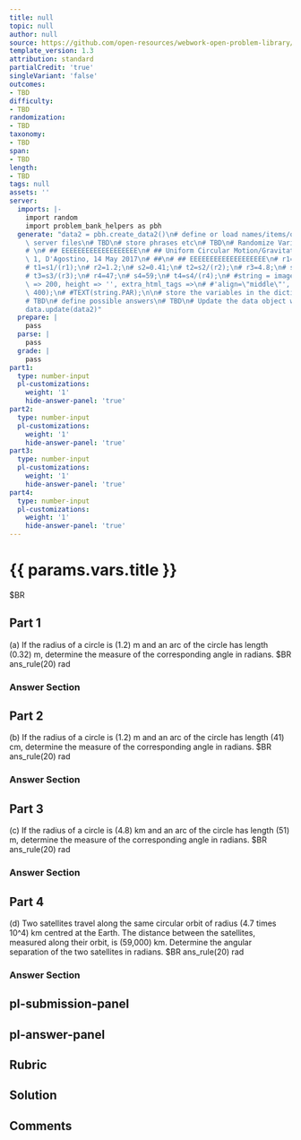 ```yaml
---
title: null
topic: null
author: null
source: https://github.com/open-resources/webwork-open-problem-library/tree/master/Contrib/BrockPhysics/College_Physics_Urone/6.Uniform_Circular_Motion_and_Gravitation/ch6-1.pg
template_version: 1.3
attribution: standard
partialCredit: 'true'
singleVariant: 'false'
outcomes:
- TBD
difficulty:
- TBD
randomization:
- TBD
taxonomy:
- TBD
span:
- TBD
length:
- TBD
tags: null
assets: ''
server:
  imports: |-
    import random
    import problem_bank_helpers as pbh
  generate: "data2 = pbh.create_data2()\n# define or load names/items/objects from\
    \ server files\n# TBD\n# store phrases etc\n# TBD\n# Randomize Variables\n# \n\
    # \n# ## EEEEEEEEEEEEEEEEEEE\n# ## Uniform Circular Motion/Gravitation, Ch6, problem\
    \ 1, D'Agostino, 14 May 2017\n# ##\n# ## EEEEEEEEEEEEEEEEEEE\n# r1=1.2;\n# s1=0.32;\n\
    # t1=s1/(r1);\n# r2=1.2;\n# s2=0.41;\n# t2=s2/(r2);\n# r3=4.8;\n# s3=0.051;\n\
    # t3=s3/(r3);\n# r4=47;\n# s4=59;\n# t4=s4/(r4);\n# #string = image('k_q1.png',width\
    \ => 200, height => '', extra_html_tags =>\n# #'align=\"middle\"', tex_size =>\
    \ 400);\n# #TEXT(string.PAR);\n\n# store the variables in the dictionary params\n\
    # TBD\n# define possible answers\n# TBD\n# Update the data object with a new dict\n\
    data.update(data2)"
  prepare: |
    pass
  parse: |
    pass
  grade: |
    pass
part1:
  type: number-input
  pl-customizations:
    weight: '1'
    hide-answer-panel: 'true'
part2:
  type: number-input
  pl-customizations:
    weight: '1'
    hide-answer-panel: 'true'
part3:
  type: number-input
  pl-customizations:
    weight: '1'
    hide-answer-panel: 'true'
part4:
  type: number-input
  pl-customizations:
    weight: '1'
    hide-answer-panel: 'true'
---
```


# {{ params.vars.title }} 


$BR

## Part 1 
(a) If the radius of a circle is (1.2) m and an arc of the circle has length (0.32) m, determine the measure of the corresponding angle in radians.  $BR ans_rule(20)  rad 


 ### Answer Section

## Part 2 
(b) If the radius of a circle is (1.2) m and an arc of the circle has length (41) cm, determine the measure of the corresponding angle in radians. $BR ans_rule(20)  rad 


 ### Answer Section

## Part 3 
(c) If the radius of a circle is (4.8) km and an arc of the circle has length (51) m, determine the measure of the corresponding angle in radians. $BR ans_rule(20)  rad 


 ### Answer Section

## Part 4 
(d) Two satellites travel along the same circular orbit of radius (4.7 times 10^4) km centred at the Earth. The distance between the satellites, measured along their orbit, is (59,000) km. Determine the angular separation of the two satellites in radians. $BR ans_rule(20)  rad 


 ### Answer Section


## pl-submission-panel 


## pl-answer-panel 


## Rubric 


## Solution 


## Comments 


